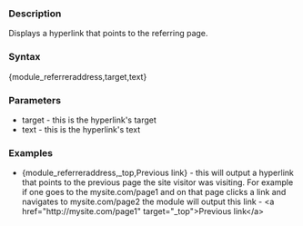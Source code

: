 <div class="description">
<h3 class="skiptoc">Description</h3>
<p>Displays a hyperlink that points to the referring page.</p>
</div>
<div id="syntax">
<h3>Syntax</h3>
<p>{<span>module_referreraddress,target,text</span>}</p>
</div>
<div id="parameters">
<h3>Parameters</h3>
<ul>
    <li>target - this is the hyperlink's target</li>
    <li>text - this is the hyperlink's text</li>
</ul>
</div>
<div id="Examples">
<h3>Examples</h3>
<ul>
    <li>{<span>module_referreraddress,_top,Previous link</span>} - this will output a hyperlink that points to the previous page the site visitor was visiting. For example if one goes to the mysite.com/page1 and on that page clicks a link and navigates to mysite.com/page2 the module will output this link - &lt;a href="http://mysite.com/page1" target="_top"&gt;Previous link&lt;/a&gt;</li>
</ul>
</div>
